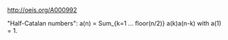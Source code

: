 http://oeis.org/A000992

"Half-Catalan numbers": a(n) = Sum_{k=1 ... floor(n/2)} a(k)a(n-k) with a(1) = 1.
